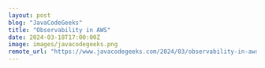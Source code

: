 ```yaml
---
layout: post
blog: "JavaCodeGeeks"
title: "Observability in AWS"
date: 2024-03-18T17:00:00Z
image: images/javacodegeeks.png
remote_url: "https://www.javacodegeeks.com/2024/03/observability-in-aws.html"
---
```


